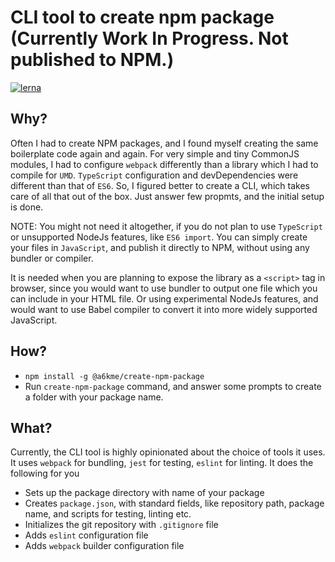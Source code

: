 # CLI tool to create npm package (Currently Work In Progress. Not published to NPM.)
[![lerna](https://img.shields.io/badge/maintained%20with-lerna-cc00ff.svg)](https://lerna.js.org/)


## Why?
Often I had to create NPM packages, and I found myself creating the same boilerplate code again and again. For very simple and tiny CommonJS modules, I had to configure `webpack` differently than a library which I had to compile for `UMD`. `TypeScript` configuration and devDependencies were different than that of `ES6`. So, I figured better to create a CLI, which takes care of all that out of the box. Just answer few propmts, and the initial setup is done. 

NOTE: You might not need it altogether, if you do not plan to use `TypeScript` or unsupported NodeJs features, like `ES6 import`. You can simply create your files in `JavaScript`, and publish it directly to NPM, without using any bundler or compiler. 

It is needed when you are planning to expose the library as a `<script>` tag in browser, since you would want to use bundler to output one file which you can include in your HTML file. Or using experimental NodeJs features, and would want to use Babel compiler to convert it into more widely supported JavaScript. 

## How?
- `npm install -g @a6kme/create-npm-package`
- Run `create-npm-package` command, and answer some prompts to create a folder with your package name.

## What?
Currently, the CLI tool is highly opinionated about the choice of tools it uses. It uses `webpack` for bundling, `jest` for testing, `eslint` for linting. It does the following for you
- Sets up the package directory with name of your package
- Creates `package.json`, with standard fields, like repository path, package name, and scripts for testing, linting etc.
- Initializes the git repository with `.gitignore` file
- Adds `eslint` configuration file
- Adds `webpack` builder configuration file
